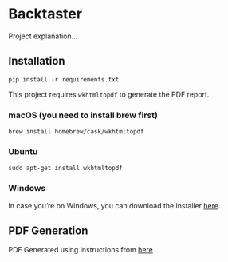 # Backtaster

Project explanation...

## Installation

```pip install -r requirements.txt```

This project requires `wkhtmltopdf` to generate the PDF report.

### macOS (you need to install brew first)
```brew install homebrew/cask/wkhtmltopdf```
### Ubuntu
```sudo apt-get install wkhtmltopdf```
### Windows
In case you’re on Windows, you can download the installer [here](https://wkhtmltopdf.org/downloads.html).


## PDF Generation

PDF Generated using instructions from [here](https://towardsdatascience.com/how-to-easily-create-a-pdf-file-with-python-in-3-steps-a70faaf5bed5)
